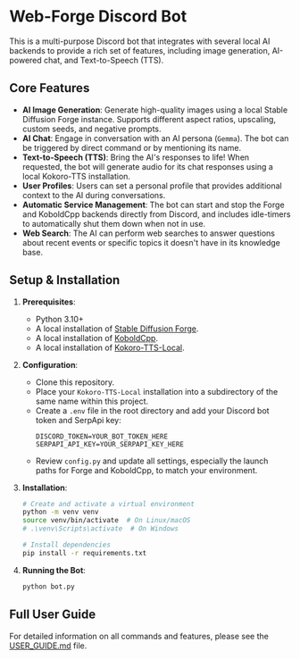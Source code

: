 # Web-Forge Discord Bot

This is a multi-purpose Discord bot that integrates with several local AI backends to provide a rich set of features, including image generation, AI-powered chat, and Text-to-Speech (TTS).

## Core Features

*   **AI Image Generation**: Generate high-quality images using a local Stable Diffusion Forge instance. Supports different aspect ratios, upscaling, custom seeds, and negative prompts.
*   **AI Chat**: Engage in conversation with an AI persona (`Gemma`). The bot can be triggered by direct command or by mentioning its name.
*   **Text-to-Speech (TTS)**: Bring the AI's responses to life! When requested, the bot will generate audio for its chat responses using a local Kokoro-TTS installation.
*   **User Profiles**: Users can set a personal profile that provides additional context to the AI during conversations.
*   **Automatic Service Management**: The bot can start and stop the Forge and KoboldCpp backends directly from Discord, and includes idle-timers to automatically shut them down when not in use.
*   **Web Search**: The AI can perform web searches to answer questions about recent events or specific topics it doesn't have in its knowledge base.

## Setup & Installation

1.  **Prerequisites**:
    *   Python 3.10+
    *   A local installation of [Stable Diffusion Forge](https://github.com/lllyasviel/stable-diffusion-webui-forge).
    *   A local installation of [KoboldCpp](https://github.com/LostRuins/koboldcpp).
    *   A local installation of [Kokoro-TTS-Local](https://github.com/PierrunoYT/Kokoro-TTS-Local).

2.  **Configuration**:
    *   Clone this repository.
    *   Place your `Kokoro-TTS-Local` installation into a subdirectory of the same name within this project.
    *   Create a `.env` file in the root directory and add your Discord bot token and SerpApi key:
        ```
        DISCORD_TOKEN=YOUR_BOT_TOKEN_HERE
        SERPAPI_API_KEY=YOUR_SERPAPI_KEY_HERE
        ```
    *   Review `config.py` and update all settings, especially the launch paths for Forge and KoboldCpp, to match your environment.

3.  **Installation**:
    ```bash
    # Create and activate a virtual environment
    python -m venv venv
    source venv/bin/activate  # On Linux/macOS
    # .\venv\Scripts\activate  # On Windows

    # Install dependencies
    pip install -r requirements.txt
    ```

4.  **Running the Bot**:
    ```bash
    python bot.py
    ```

## Full User Guide

For detailed information on all commands and features, please see the [USER_GUIDE.md](USER_GUIDE.md) file.
